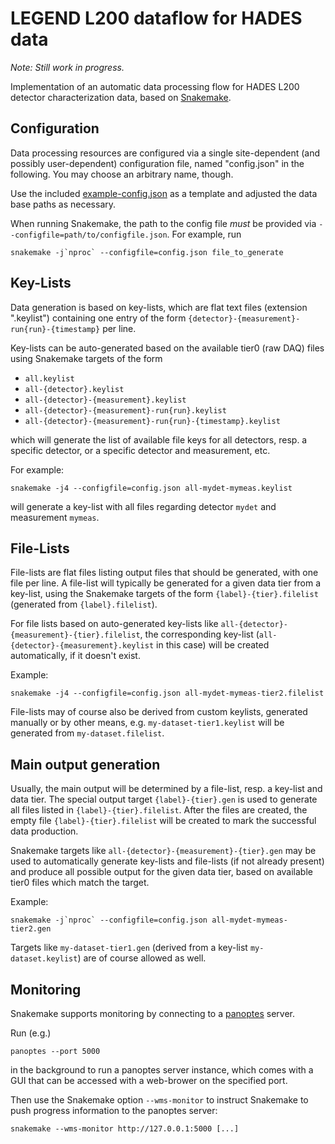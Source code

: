 # LEGEND L200 dataflow for HADES data

*Note: Still work in progress.*

Implementation of an automatic data processing flow for HADES L200
detector characterization data, based on
[Snakemake](https://snakemake.readthedocs.io/).


## Configuration

Data processing resources are configured via a single site-dependent (and
possibly user-dependent) configuration file, named "config.json" in the
following. You may choose an arbitrary name, though.

Use the included [example-config.json](example-config.json) as a template
and adjusted the data base paths as necessary.

When running Snakemake, the path to the config file *must* be provided via
`--configfile=path/to/configfile.json`. For example, run

```shell
snakemake -j`nproc` --configfile=config.json file_to_generate
```


## Key-Lists

Data generation is based on key-lists, which are flat text files
(extension ".keylist") containing one entry of the form
`{detector}-{measurement}-run{run}-{timestamp}` per line.

Key-lists can be auto-generated based on the available tier0 (raw DAQ) files
using Snakemake targets of the form

* `all.keylist`
* `all-{detector}.keylist`
* `all-{detector}-{measurement}.keylist`
* `all-{detector}-{measurement}-run{run}.keylist`
* `all-{detector}-{measurement}-run{run}-{timestamp}.keylist`

which will generate the list of available file keys for all detectors, resp.
a specific detector, or a specific detector and measurement, etc.

For example:

```shell
snakemake -j4 --configfile=config.json all-mydet-mymeas.keylist
```

will generate a key-list with all files regarding detector `mydet` and
measurement `mymeas`.


## File-Lists

File-lists are flat files listing output files that should be generated,
with one file per line. A file-list will typically be generated for a given
data tier from a key-list, using the Snakemake targets of the form
`{label}-{tier}.filelist` (generated from `{label}.filelist`).

For file lists based on auto-generated key-lists like
`all-{detector}-{measurement}-{tier}.filelist`, the corresponding key-list
(`all-{detector}-{measurement}.keylist` in this case) will be created
automatically, if it doesn't exist.

Example:

```shell
snakemake -j4 --configfile=config.json all-mydet-mymeas-tier2.filelist
```

File-lists may of course also be derived from custom keylists, generated
manually or by other means, e.g. `my-dataset-tier1.keylist` will be
generated from `my-dataset.filelist`.


## Main output generation

Usually, the main output will be determined by a file-list, resp. a key-list
and data tier. The special output target `{label}-{tier}.gen` is used to
generate all files listed in `{label}-{tier}.filelist`. After the files
are created, the empty file `{label}-{tier}.filelist` will be created to
mark the successful data production.

Snakemake targets like `all-{detector}-{measurement}-{tier}.gen` may be used
to automatically generate key-lists and file-lists (if not already present)
and produce all possible output for the given data tier, based on available
tier0 files which match the target.

Example:

```shell
snakemake -j`nproc` --configfile=config.json all-mydet-mymeas-tier2.gen
```

Targets like `my-dataset-tier1.gen` (derived from a key-list
`my-dataset.keylist`) are of course allowed as well.


## Monitoring

Snakemake supports monitoring by connecting to a
[panoptes](https://github.com/panoptes-organization/panoptes) server.

Run (e.g.)

```shell
panoptes --port 5000

```

in the background to run a panoptes server instance, which comes with a
GUI that can be accessed with a web-brower on the specified port.

Then use the Snakemake option `--wms-monitor` to instruct Snakemake to push
progress information to the panoptes server:

```shell
snakemake --wms-monitor http://127.0.0.1:5000 [...]
```
